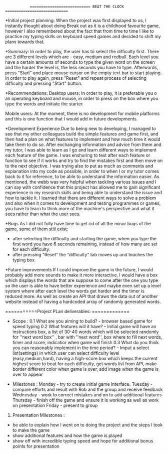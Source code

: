                =========================== BEAT THE CLOCK ============================

*Initial project planning:
When the project was first displayed to us, I instantly thought about doing Break out as it is a childhood favourite game, however I also remembered about the fact that from time to time I like to practice my typing skills on keyboard speed games and decided to shift my plans towards that. 

*Summary:
In order to play, the user has to select the difficulty first. There are 3 different levels which are - easy, medium and redbull. Each level you have a certain amounts of seconds to type the given word on the screen and the harder the level is, the less seconds you have to type. Afterwards, press "Start" and place mouse cursor on the empty text bar to start playing. In order to play again, press "Reset" and repeat process of selecting difficulty and pressing "Start" button.

*Recommendations:
Desktop users: In order to play, it is preferable you o an operating keyboard and mouse, in order to press on the box where you type the words and initiate the starter.

Mobile users: At the moment, there is no development for mobile platforms and this is one function that I would add in future developments.


*Development Experience
 Due to being new to developing, I managed to see that my other colleagues build the simple features and game first, and then had a plan on what features to implement and how much time it would take them to do so. After exchanging information and advice from them and my tutor, I was able to learn as I go and learn different ways to implement each feature of the game. 
I was enshuring to test after each feature or function to see if it works and try to find the mistakes first and then move on to the next objective. I was trying also to put as much as comments and explanation into my code as possible, in order to when I or my tutor comes back to it for reference, to be able to understand the information easier. As mentioned, the webb was very helpful when tackling various issues and I can say with confidence that this project has allowed me to gain significant experience in my research skills and being able to understand the issue and how to tackle it. I learned that there are different ways to solve a problem and also when it comes to development and testing programmes or games, you have to learn to think more of the machine's perspective and what it sees rather than what the user sees. 

*Bugs
As I did not fully have time to get rid of all the minor bugs of the game, some of them still exist:
 - after selecting the difficulty and starting the game, when you type the first word you have 6 seconds remaining, instead of how many are set for each difficulty. 
 - after pressing "Reset" the "difficulty" tab moves up and touches the typing box. 
 
 
*Future improvements
If I could improve the game in the future, I would probably add more sounds to make it more interactive, I would have a box which displays the words that are suppose to come after the one you type so the user is able to have better experience and maybe even set up a level system where after each level the words get harder and the timer is reduced more. As well as create an API that draws the data out of another website instead of having a hardcoded array of randomly generated words.






 ===========Project PLan deliverables: =============
 - Scope :
 0.1 What are you aiming to build?  - browser based game for speed typing
 0.2 What features will it have? - Initial game will have an instructions box, a list of 30-40 words which will be selected randomly for ''next word box'' , bar with ''next word'', box where to fill next words, timer and score, indicatior when game will finish
 0.3 What do you think you can reasonably implement in the time period? - Imput a select list(settings) in which user can select difficulty level (easy,medium,hard), having a high-score box which keeps the current highest score to beat for each difficulty, get words list from API, make border different color when game is over, add image when the game is over to appear

 - Milestones :
 Monday - try to create initial game interface.
 Tuesday - compare efforts and result with Rob and the group and receive feedback
 Wednesday - work to correct mistakes and on to add additional features
 Thursday - finish off the game and ensure it is working as well as work on presentation
 Friday - present to group

 1. Presentation Milestones :
  - be able to explain how I went on to doing the project and the steps I took to make the game
  - show additional features and how the game is played
  - show off with incredible typing speed and hope for additional bonus points for presentation
